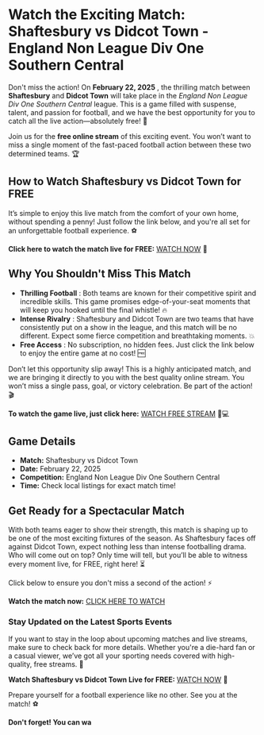 # Watch the Exciting Match: Shaftesbury vs Didcot Town - England Non League Div One Southern Central

Don't miss the action! On **February 22, 2025** , the thrilling match between **Shaftesbury** and **Didcot Town** will take place in the _England Non League Div One Southern Central_ league. This is a game filled with suspense, talent, and passion for football, and we have the best opportunity for you to catch all the live action—absolutely free! 🌟

Join us for the **free online stream** of this exciting event. You won’t want to miss a single moment of the fast-paced football action between these two determined teams. 🏆

## How to Watch Shaftesbury vs Didcot Town for FREE

It’s simple to enjoy this live match from the comfort of your own home, without spending a penny! Just follow the link below, and you're all set for an unforgettable football experience. ⚽

**Click here to watch the match live for FREE:** [WATCH NOW](https://tinyurl.com/livestreamfreeo?st=Shaftesbury+vs+Didcot+Town&si=gh) 🎉

## Why You Shouldn't Miss This Match

- **Thrilling Football** : Both teams are known for their competitive spirit and incredible skills. This game promises edge-of-your-seat moments that will keep you hooked until the final whistle! 🔥
- **Intense Rivalry** : Shaftesbury and Didcot Town are two teams that have consistently put on a show in the league, and this match will be no different. Expect some fierce competition and breathtaking moments. 💥
- **Free Access** : No subscription, no hidden fees. Just click the link below to enjoy the entire game at no cost! 🆓

Don’t let this opportunity slip away! This is a highly anticipated match, and we are bringing it directly to you with the best quality online stream. You won’t miss a single pass, goal, or victory celebration. Be part of the action! 🎬

**To watch the game live, just click here:** [WATCH FREE STREAM](https://tinyurl.com/livestreamfreeo?st=Shaftesbury+vs+Didcot+Town&si=gh) 📱💻

## Game Details

- **Match:** Shaftesbury vs Didcot Town
- **Date:** February 22, 2025
- **Competition:** England Non League Div One Southern Central
- **Time:** Check local listings for exact match time!

## Get Ready for a Spectacular Match

With both teams eager to show their strength, this match is shaping up to be one of the most exciting fixtures of the season. As Shaftesbury faces off against Didcot Town, expect nothing less than intense footballing drama. Who will come out on top? Only time will tell, but you’ll be able to witness every moment live, for FREE, right here! ⏳

Click below to ensure you don't miss a second of the action! ⚡

**Watch the match now:** [CLICK HERE TO WATCH](https://tinyurl.com/livestreamfreeo?st=Shaftesbury+vs+Didcot+Town&si=gh)

### Stay Updated on the Latest Sports Events

If you want to stay in the loop about upcoming matches and live streams, make sure to check back for more details. Whether you're a die-hard fan or a casual viewer, we’ve got all your sporting needs covered with high-quality, free streams. 🎥

**Watch Shaftesbury vs Didcot Town Live for FREE:** [WATCH NOW](https://tinyurl.com/livestreamfreeo?st=Shaftesbury+vs+Didcot+Town&si=gh) 🔴

Prepare yourself for a football experience like no other. See you at the match! ⚽

**Don't forget! You can wa**
